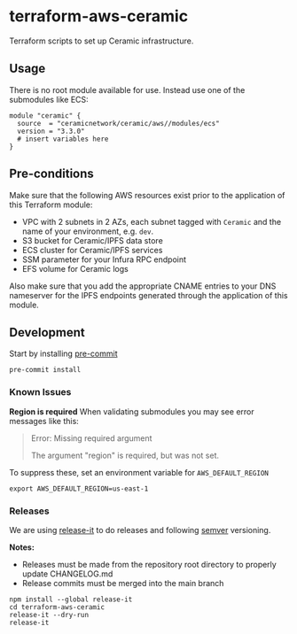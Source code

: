 # terraform-aws-ceramic

Terraform scripts to set up Ceramic infrastructure.

## Usage

There is no root module available for use. Instead use one of the submodules like ECS:

```
module "ceramic" {
  source  = "ceramicnetwork/ceramic/aws//modules/ecs"
  version = "3.3.0"
  # insert variables here
}
```

## Pre-conditions

Make sure that the following AWS resources exist prior to the application of this Terraform module:
- VPC with 2 subnets in 2 AZs, each subnet tagged with `Ceramic` and the name of your environment, e.g. `dev`.
- S3 bucket for Ceramic/IPFS data store
- ECS cluster for Ceramic/IPFS services
- SSM parameter for your Infura RPC endpoint
- EFS volume for Ceramic logs

Also make sure that you add the appropriate CNAME entries to your DNS nameserver for the IPFS endpoints generated through the application of this module.

## Development

Start by installing [pre-commit](https://pre-commit.com/)

```shell
pre-commit install
```

### Known Issues

**Region is required**
When validating submodules you may see error messages like this:
> Error: Missing required argument
>
> The argument "region" is required, but was not set.

To suppress these, set an environment variable for `AWS_DEFAULT_REGION`
```shell
export AWS_DEFAULT_REGION=us-east-1
```

### Releases

We are using [release-it](https://github.com/release-it/release-it) to do releases and following [semver](https://semver.org/) versioning.

**Notes:**
- Releases must be made from the repository root directory to properly update CHANGELOG.md
- Release commits must be merged into the main branch

```shell
npm install --global release-it
cd terraform-aws-ceramic
release-it --dry-run
release-it
```

